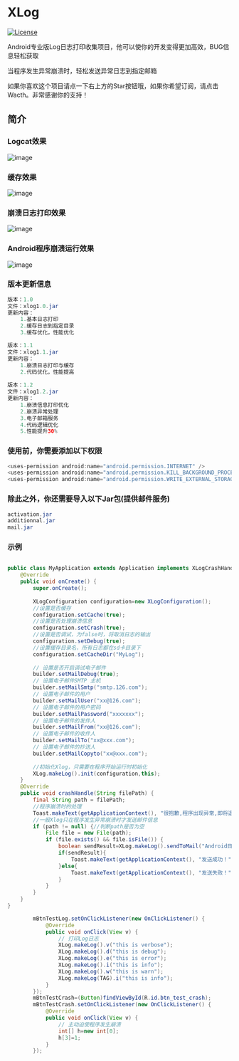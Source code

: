﻿# XLog

[![License](https://img.shields.io/badge/license-Apache%202-4EB1BA.svg)](https://www.apache.org/licenses/LICENSE-2.0.html)

Android专业版Log日志打印收集项目，他可以使你的开发变得更加高效，BUG信息轻松获取

当程序发生异常崩溃时，轻松发送异常日志到指定邮箱

如果你喜欢这个项目请点一下右上方的Star按钮哦，如果你希望订阅，请点击Wacth。非常感谢你的支持！

## 简介

### Logcat效果

![image](https://github.com/CCwant/XLog/blob/master/doc/boot1.png)

### 缓存效果

![image](https://github.com/CCwant/XLog/blob/master/doc/boot2.png)

### 崩溃日志打印效果

![image](https://github.com/CCwant/XLog/blob/master/doc/boot3.png)

### Android程序崩溃运行效果

![image](https://github.com/CCwant/XLog/blob/master/doc/boot4.png)

### 版本更新信息
``` java
版本：1.0
文件：xlog1.0.jar
更新内容：
	1.基本日志打印
	2.缓存日志到指定目录
	3.缓存优化，性能优化

版本：1.1
文件：xlog1.1.jar
更新内容：
	1.崩溃日志打印与缓存
	2.代码优化，性能提高
	
版本：1.2
文件：xlog1.2.jar
更新内容：
	1.崩溃信息打印优化
	2.崩溃异常处理
	3.电子邮箱服务
	4.代码逻辑优化
	5.性能提升30%
```

### 使用前，你需要添加以下权限
``` java
<uses-permission android:name="android.permission.INTERNET" />
<uses-permission android:name="android.permission.KILL_BACKGROUND_PROCESSES" />
<uses-permission android:name="android.permission.WRITE_EXTERNAL_STORAGE" />
```

### 除此之外，你还需要导入以下Jar包(提供邮件服务)
``` java
activation.jar
additionnal.jar
mail.jar
```

### 示例
``` java

public class MyApplication extends Application implements XLogCrashHandleListener{
	@Override
	public void onCreate() {
		super.onCreate();
		
		XLogConfiguration configuration=new XLogConfiguration();
		//设置是否缓存
		configuration.setCache(true);
		//设置是否处理崩溃信息
		configuration.setCrash(true);
		//设置是否调试，为false时，将取消日志的输出
		configuration.setDebug(true);
		//设置缓存目录名，所有日志都在sd卡目录下
		configuration.setCacheDir("MyLog");
		
		// 设置是否开启调试电子邮件
		builder.setMailDebug(true);
		// 设置电子邮件SMTP 主机
		builder.setMailSmtp("smtp.126.com");
		// 设置电子邮件的用户
		builder.setMailUser("xx@126.com");
		// 设置电子邮件的用户密码
		builder.setMailPassword("xxxxxxx");
		// 设置电子邮件的发件人
		builder.setMailFrom("xx@126.com");
		// 设置电子邮件的收件人
		builder.setMailTo("xx@xxx.com");
		// 设置电子邮件的抄送人
		builder.setMailCopyto("xx@xxx.com");
		
		//初始化Xlog，只需要在程序开始运行时初始化
		XLog.makeLog().init(configuration,this);
	}
	@Override
	public void crashHandle(String filePath) {
		final String path = filePath;
		//程序崩溃时的处理
		Toast.makeText(getApplicationContext(), "很抱歉,程序出现异常,即将退出...", Toast.LENGTH_LONG).show();  
		//一般Xlog只在程序发生异常崩溃时才发送邮件信息
		if (path != null) {//判断path是否为空
			File file = new File(path);
			if (file.exists() && file.isFile()) {
				boolean sendResult=XLog.makeLog().sendToMail("Android日志","很抱歉,程序出现异常,即将退出...", file);
				if(sendResult){
					Toast.makeText(getApplicationContext(), "发送成功！",Toast.LENGTH_LONG).show();
				}else{
					Toast.makeText(getApplicationContext(), "发送失败！",Toast.LENGTH_LONG).show();
				}
			}
		}
	}
}
```

``` java
		mBtnTestLog.setOnClickListener(new OnClickListener() {
			@Override
			public void onClick(View v) {
				// 打印Log日志
				XLog.makeLog().v("this is verbose");
				XLog.makeLog().d("this is debug");
				XLog.makeLog().e("this is error");
				XLog.makeLog().i("this is info");
				XLog.makeLog().w("this is warn");
				XLog.makeLog(TAG).i("this is info");
			}
		});
		mBtnTestCrash=(Button)findViewById(R.id.btn_test_crash);
		mBtnTestCrash.setOnClickListener(new OnClickListener() {
			@Override
			public void onClick(View v) {
				// 主动迫使程序发生崩溃
				int[] h=new int[0];
				h[3]=1;
			}
		});
```







